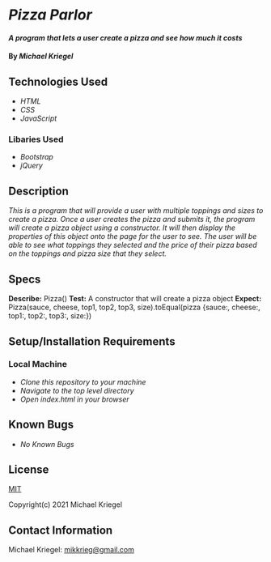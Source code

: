 # _Pizza Parlor_

#### _A program that lets a user create a pizza and see how much it costs_

#### By _**Michael Kriegel**_

## Technologies Used

* _HTML_
* _CSS_
* _JavaScript_

### Libaries Used

* _Bootstrap_
* _jQuery_

## Description

_This is a program that will provide a user with multiple toppings and sizes to create a pizza. Once a user creates the pizza and submits it, the program will create a pizza object using a constructor. It will then display the properties of this object onto the page for the user to see. The user will be able to see what toppings they selected and the price of their pizza based on the toppings and pizza size that they select._

## Specs

**Describe:** Pizza() 
**Test:** A constructor that will create a pizza object
**Expect:** Pizza(sauce, cheese, top1, top2, top3, size).toEqual(pizza {sauce:, cheese:, top1:, top2:, top3:, size:})

## Setup/Installation Requirements

### Local Machine
* _Clone this repository to your machine_
* _Navigate to the top level directory_
* _Open index.html in your browser_

## Known Bugs

* _No Known Bugs_

## License

[MIT](https://opensource.org/licenses/MIT)

Copyright(c) 2021 Michael Kriegel

## Contact Information

Michael Kriegel: mikkrieg@gmail.com
